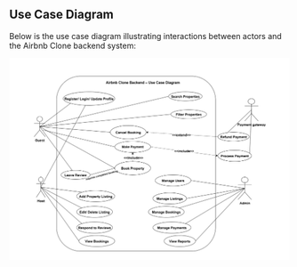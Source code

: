 ## Use Case Diagram

Below is the use case diagram illustrating interactions between actors and the Airbnb Clone backend system:

![Use Case Diagram](use-case-diagram.drawio.png)
